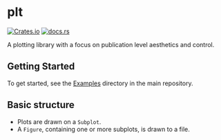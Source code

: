 # plt

[![Crates.io](https://img.shields.io/crates/v/plt)](https://crates.io/crates/plt)
[![docs.rs](https://img.shields.io/docsrs/plt)](https://docs.rs/plt)


A plotting library with a focus on publication level aesthetics and control.

## Getting Started
To get started, see the [Examples](https://github.com/plt-rs/plt/tree/main/plt/examples) directory in the main repository.

## Basic structure
- Plots are drawn on a `Subplot`.
- A `Figure`, containing one or more subplots, is drawn to a file.

